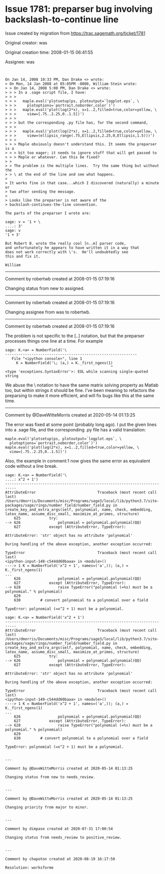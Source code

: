 # Issue 1781: preparser bug involving backslash-to-continue line

Issue created by migration from https://trac.sagemath.org/ticket/1781

Original creator: was

Original creation time: 2008-01-15 06:41:55

Assignee: was


```


On Jan 14, 2008 10:33 PM, Dan Drake <> wrote:
> On Mon, 14 Jan 2008 at 05:05PM -0800, William Stein wrote:
> > On Jan 14, 2008 5:00 PM, Dan Drake <> wrote:
> > > In a .sage script file, I have:
> > >
> > >   maple.eval('plotsetup(ps, plotoutput=`logplot.eps`, \
> > >     plotoptions=`portrait,noborder,color`)')
> > >   maple.eval('plot(log(2*x), x=1..2,filled=true,color=yellow, \
> > >     view=[.75..2.25,0..1.5])')
> > >
> > > but the corresponding .py file has, for the second command,
> > >
> > >   maple.eval('plot(log(2*x), x=1..2,filled=true,color=yellow, \
> > >     view=(ellipsis_range(.75,Ellipsis,2.25,0,Ellipsis,1.5)))')
> > >
> > > Maple obviously doesn't understand this. It seems the preparser is a
> > > bit too eager; it needs to ignore stuff that will get passed to
> > > Maple or whatever. Can this be fixed?
> >
> > The problem is the multiple lines.  Try the same thing but without the
> > \ at the end of the line and see what happens.
> 
> It works fine in that case...which I discovered (naturally) a minute or
> two after sending the message.
> 
> Looks like the preparser is not aware of the
> backslash-continues-the-line convention.

The parts of the preparser I wrote are:

sage: v = '1 + \
....: 3'
sage: v
'1 + 3'

But Robert B. wrote the really cool [n..m] parser code,
and unfortunately he appears to have written it in a way that
does not work correctly with \'s.  He'll undoubtedly see
this and fix it. 

William
```



---

Comment by robertwb created at 2008-01-15 07:19:16

Changing status from new to assigned.


---

Comment by robertwb created at 2008-01-15 07:19:16

Changing assignee from was to robertwb.


---

Comment by robertwb created at 2008-01-15 07:19:16

The problem is not specific to the [..] notation, but that the preparser processes things one line at a time. For example 


```
sage: K.<a> = NumberField('\
------------------------------------------------------------
   File "<ipython console>", line 1
     K = NumberField('\; (a,) = K._first_ngens(1)
                                                ^
<type 'exceptions.SyntaxError'>: EOL while scanning single-quoted string
```


We abuse the \ notation to have the same matrix solving property as Matlab too, but within strings it should be fine. I've been meaning to refactors the preparsing to make it more efficient, and will fix bugs like this at the same time.


---

Comment by @DaveWitteMorris created at 2020-05-14 01:13:25

The error was fixed at some point (probably long ago).  I put the given lines into a .sage file, and the corresponding .py file has a valid translation:

```
maple.eval('plotsetup(ps, plotoutput=`logplot.eps`, \
  plotoptions=`portrait,noborder,color`)')
maple.eval('plot(log(2*x), x=1..2,filled=true,color=yellow, \
  view=[.75..2.25,0..1.5])')
```

Also, the example in comment:1 now gives the same error as equivalent code without a line break.

```
sage: K.<a> = NumberField('\
....: x^2 + 1')
---------------------------------------------------------------------------
AttributeError                            Traceback (most recent call last)
/Users/dmorris/Documents/misc/Programs/sage3/local/lib/python3.7/site-packages/sage/rings/number_field/number_field.py in create_key_and_extra_args(self, polynomial, name, check, embedding, latex_name, assume_disc_small, maximize_at_primes, structure)
    625             try:
--> 626                 polynomial = polynomial.polynomial(QQ)
    627             except (AttributeError, TypeError):

AttributeError: 'str' object has no attribute 'polynomial'

During handling of the above exception, another exception occurred:

TypeError                                 Traceback (most recent call last)
<ipython-input-148-c544dd60baaa> in <module>()
----> 1 K = NumberField('x^2 + 1', names=('a',)); (a,) = K._first_ngens(1)
...
    626                 polynomial = polynomial.polynomial(QQ)
    627             except (AttributeError, TypeError):
--> 628                 raise TypeError("polynomial (=%s) must be a polynomial." % polynomial)
    629 
    630         # convert polynomial to a polynomial over a field

TypeError: polynomial (=x^2 + 1) must be a polynomial.

sage: K.<a> = NumberField('x^2 + 1')
---------------------------------------------------------------------------
AttributeError                            Traceback (most recent call last)
/Users/dmorris/Documents/misc/Programs/sage3/local/lib/python3.7/site-packages/sage/rings/number_field/number_field.py in create_key_and_extra_args(self, polynomial, name, check, embedding, latex_name, assume_disc_small, maximize_at_primes, structure)
    625             try:
--> 626                 polynomial = polynomial.polynomial(QQ)
    627             except (AttributeError, TypeError):

AttributeError: 'str' object has no attribute 'polynomial'

During handling of the above exception, another exception occurred:

TypeError                                 Traceback (most recent call last)
<ipython-input-149-c544dd60baaa> in <module>()
----> 1 K = NumberField('x^2 + 1', names=('a',)); (a,) = K._first_ngens(1)
...
    626                 polynomial = polynomial.polynomial(QQ)
    627             except (AttributeError, TypeError):
--> 628                 raise TypeError("polynomial (=%s) must be a polynomial." % polynomial)
    629 
    630         # convert polynomial to a polynomial over a field

TypeError: polynomial (=x^2 + 1) must be a polynomial.


---

Comment by @DaveWitteMorris created at 2020-05-14 01:13:25

Changing status from new to needs_review.


---

Comment by @DaveWitteMorris created at 2020-05-14 01:13:25

Changing priority from major to minor.


---

Comment by dimpase created at 2020-07-31 17:00:54

Changing status from needs_review to positive_review.


---

Comment by chapoton created at 2020-08-19 16:17:50

Resolution: worksforme
